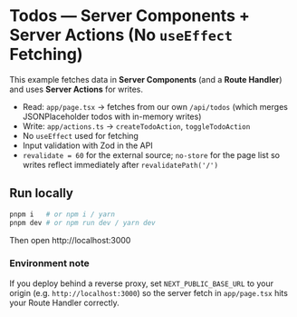 # Todos — Server Components + Server Actions (No `useEffect` Fetching)

This example fetches data in **Server Components** (and a **Route Handler**) and uses **Server Actions** for writes.

- Read: `app/page.tsx` → fetches from our own `/api/todos` (which merges JSONPlaceholder todos with in-memory writes)
- Write: `app/actions.ts` → `createTodoAction`, `toggleTodoAction`
- No `useEffect` used for fetching
- Input validation with Zod in the API
- `revalidate = 60` for the external source; `no-store` for the page list so writes reflect immediately after `revalidatePath('/')`

## Run locally

```bash
pnpm i   # or npm i / yarn
pnpm dev # or npm run dev / yarn dev
```

Then open http://localhost:3000

### Environment note

If you deploy behind a reverse proxy, set `NEXT_PUBLIC_BASE_URL` to your origin (e.g. `http://localhost:3000`) so the server fetch in `app/page.tsx` hits your Route Handler correctly.
